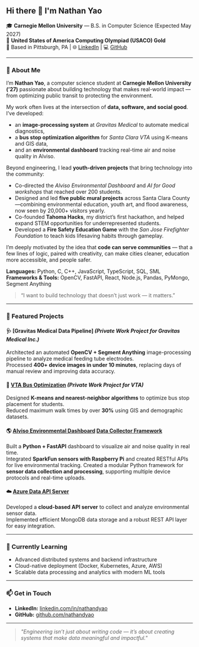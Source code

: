 ## Hi there 👋 I'm Nathan Yao  

🎓 **Carnegie Mellon University** — B.S. in Computer Science (Expected May 2027)  
🏅 **United States of America Computing Olympiad (USACO) Gold**  
📍 Based in Pittsburgh, PA | 🌐 [LinkedIn](https://www.linkedin.com/in/nathandyao) | 💻 [GitHub](https://github.com/nathandyao)  

---

### 🚀 About Me

I’m **Nathan Yao**, a computer science student at **Carnegie Mellon University (’27)** passionate about building technology that makes real-world impact — from optimizing public transit to protecting the environment.  

My work often lives at the intersection of **data, software, and social good**. I’ve developed:
- an **image-processing system** at *Gravitas Medical* to automate medical diagnostics,
- a **bus stop optimization algorithm** for *Santa Clara VTA* using K-means and GIS data,
- and an **environmental dashboard** tracking real-time air and noise quality in Alviso.  

Beyond engineering, I lead **youth-driven projects** that bring technology into the community:
- Co-directed the *Alviso Environmental Dashboard* and *AI for Good workshops* that reached over 200 students.
- Designed and led **five public mural projects** across Santa Clara County—combining environmental education, youth art, and flood awareness, now seen by 20,000+ visitors yearly.  
- Co-founded **Tahoma Hacks**, my district’s first hackathon, and helped expand STEM opportunities for underrepresented students.  
- Developed a **Fire Safety Education Game** with the *San Jose Firefighter Foundation* to teach kids lifesaving habits through gameplay.  

I’m deeply motivated by the idea that **code can serve communities** — that a few lines of logic, paired with creativity, can make cities cleaner, education more accessible, and people safer.  

**Languages:** Python, C, C++, JavaScript, TypeScript, SQL, SML  
**Frameworks & Tools:** OpenCV, FastAPI, React, Node.js, Pandas, PyMongo, Segment Anything  

> “I want to build technology that doesn’t just work — it matters.”

---

### 💼 Featured Projects

#### 🩺 [Gravitas Medical Data Pipeline] *(Private Work Project for Gravitas Medical Inc.)*  
Architected an automated **OpenCV + Segment Anything** image-processing pipeline to analyze medical feeding tube electrodes.  
Processed **400+ device images in under 10 minutes**, replacing days of manual review and improving data accuracy.

#### 🚎 [VTA Bus Optimization](https://github.com/nathandyao) *(Private Work Project for VTA)*  
Designed **K-means and nearest-neighbor algorithms** to optimize bus stop placement for students.  
Reduced maximum walk times by over **30%** using GIS and demographic datasets.

#### 🌎 [Alviso Environmental Dashboard](https://github.com/cpmentorship/alviso_env_dashboard)  [Data Collector Framework](https://github.com/cpmentorship/datacollector)
Built a **Python + FastAPI** dashboard to visualize air and noise quality in real time.  
Integrated **SparkFun sensors with Raspberry Pi** and created RESTful APIs for live environmental tracking.
Created a modular Python framework for **sensor data collection and processing**, supporting multiple device protocols and real-time uploads. 

#### ☁️ [Azure Data API Server](https://github.com/cpmentorship/azure_data_api_server)  
Developed a **cloud-based API server** to collect and analyze environmental sensor data.  
Implemented efficient MongoDB data storage and a robust REST API layer for easy integration.


---

### 🌱 Currently Learning
- Advanced distributed systems and backend infrastructure  
- Cloud-native deployment (Docker, Kubernetes, Azure, AWS)  
- Scalable data processing and analytics with modern ML tools  

---

### 📫 Get in Touch 
- **LinkedIn:** [linkedin.com/in/nathandyao](https://www.linkedin.com/in/nathandyao)  
- **GitHub:** [github.com/nathandyao](https://github.com/nathandyao)  

---

> *"Engineering isn’t just about writing code — it’s about creating systems that make data meaningful and impactful."*
